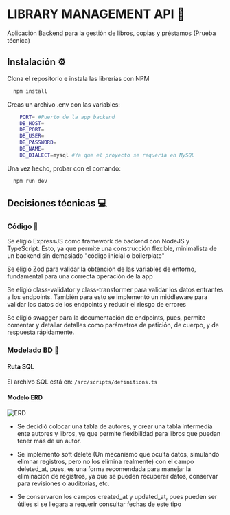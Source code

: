 
# LIBRARY MANAGEMENT API 📕

Aplicación Backend para la gestión de libros, copias y préstamos (Prueba técnica)

## Instalación ⚙️

Clona el repositorio e instala las librerías con NPM

```bash
  npm install 
```

Creas un archivo .env con las variables:

```bash
    PORT= #Puerto de la app backend
    DB_HOST=
    DB_PORT=
    DB_USER=
    DB_PASSWORD=
    DB_NAME=
    DB_DIALECT=mysql #Ya que el proyecto se requería en MySQL

```

Una vez hecho, probar con el comando:

```bash
  npm run dev 
```

## Decisiones técnicas 💻

### Código 🔧

Se eligió ExpressJS como framework de backend con NodeJS y TypeScript. Esto, ya que permite una construcción flexible, minimalista de un backend sin demasiado "código inicial o boilerplate"

Se eligió Zod para validar la obtención de las variables de entorno, fundamental para una correcta operación de la app

Se eligió class-validator y class-transformer para validar los datos entrantes a los endpoints. También para esto se implementó un middleware para validar los datos de los endpoints y reducir el riesgo de errores

Se eligió swagger para la documentación de endpoints, pues, permite comentar y detallar detalles como parámetros de petición, de cuerpo, y de respuesta rápidamente.

### Modelado BD 💽

#### Ruta SQL

El archivo SQL está en: `/src/scripts/definitions.ts`

#### Modelo ERD

![ERD](https://res.cloudinary.com/ds5cm1lds/image/upload/v1745812765/erd_mzw1ro.png)

- Se decidió colocar una tabla de autores, y crear una tabla intermedia ente autores y libros, ya que permite flexibilidad para libros que puedan tener más de un autor.

- Se implementó soft delete (Un mecanismo que oculta datos, simulando elimnar registros, pero no los elimina realmente) con el campo deleted_at, pues, es una forma recomendada para manejar la eliminación de registros, ya que se pueden recuperar datos, conservar para  revisiones o auditorías, etc.

- Se conservaron los campos created_at y updated_at, pues pueden ser útiles si se llegara a requerir consultar fechas de este tipo
